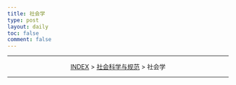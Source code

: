 ```yaml
---
title: 社会学
type: post
layout: daily
toc: false
comment: false
---
```

---
<span><center>[INDEX](/gknows/wikimap) > [社会科学与规范](/gknows/社会科学与规范) > 社会学</center></span>

---
